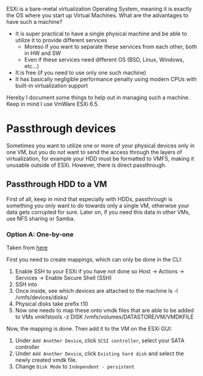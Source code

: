 ESXi is a bare-metal virtualization Operating System, meaning it is exactly the OS where you start up Virtual Machines. What are the advantages to have such a machine?
* It is super practical to have a single physical machine and be able to utilize it to provide different services
  * Moreso if you want to separate these services from each other, both in HW and SW
  * Even if these services need different OS (BSD, Linux, Windows, etc...)
* It is free (if you need to use only one such machine)
* It has basically negligible performance penalty using modern CPUs with built-in virtualization support

Hereby I document some things to help out in managing such a machine. Keep in mind I use VmWare ESXi 6.5.

# Passthrough devices

Sometimes you want to utilize one or more of your physical devices only in one VM, but you do not want to send the access through the layers of virtualization, for example your HDD must be formatted to VMFS, making it unusable outside of ESXi. However, there is direct passthrough.

## Passthrough HDD to a VM

First of all, keep in mind that especially with HDDs, passthrough is something you only want to do towards only a single VM, otherwise your data gets corrupted for sure. Later on, if you need this data in other VMs, use NFS sharing or Samba.

### Option A: One-by-one

Taken from [here](https://gist.github.com/Hengjie/1520114890bebe8f805d337af4b3a064)

First you need to create mappings, which can only be done in the CLI:
1. Enable SSH to your ESXi if you have not done so
    Host -> Actions -> Services -> Enable Secure Shell (SSH)
1. SSH into
1. Once inside, see which devices are attached to the machine
    ls -l /vmfs/devices/disks/
1. Physical disks take prefix t10
1. Now one needs to map these onto vmdk files that are able to be added to VMs
    vmkfstools -z DISK /vmfs/volumes/DATASTORE/VM/VMDKFILE

Now, the mapping is done. Then add it to the VM on the ESXi GUI:
1. Under `Add Another Device`, click `SCSI controller`, select your SATA controller
1. Under `Add Another Device`, click `Existing hard disk` and select the newly created vmdk file.
1. Change `Disk Mode` to `Independent - persistent`
